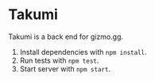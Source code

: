 # Takumi

Takumi is a back end for gizmo.gg.

1.  Install dependencies with `npm install`.
2.  Run tests with `npm test`.
3.  Start server with `npm start`.
